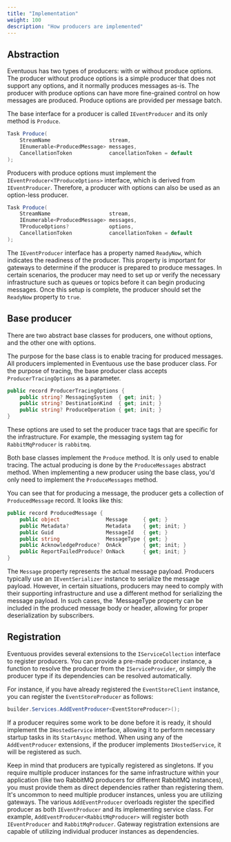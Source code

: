 ```yaml
---
title: "Implementation"
weight: 100
description: "How producers are implemented"
---
```


## Abstraction

Eventuous has two types of producers: with or without produce options. The producer without produce options is a simple producer that does not support any options, and it normally produces messages as-is. The producer with produce options can have more fine-grained control on how messages are produced. Produce options are provided per message batch.

The base interface for a producer is called `IEventProducer` and its only method is `Produce`.

```csharp
Task Produce(
    StreamName                   stream,
    IEnumerable<ProducedMessage> messages,
    CancellationToken            cancellationToken = default
);
```

Producers with produce options must implement the `IEventProducer<TProduceOptions>` interface, which is derived from `IEventProducer`. Therefore, a producer with options can also be used as an option-less producer.

```csharp
Task Produce(
    StreamName                   stream,
    IEnumerable<ProducedMessage> messages,
    TProduceOptions?             options,
    CancellationToken            cancellationToken = default
);
```

The `IEventProducer` interface has a property named `ReadyNow`, which indicates the readiness of the producer. This property is important for gateways to determine if the producer is prepared to produce messages. In certain scenarios, the producer may need to set up or verify the necessary infrastructure such as queues or topics before it can begin producing messages. Once this setup is complete, the producer should set the `ReadyNow` property to `true`.

## Base producer

There are two abstract base classes for producers, one without options, and the other one with options.

The purpose for the base class is to enable tracing for produced messages. All producers implemented in Eventuous use the base producer class. For the purpose of tracing, the base producer class accepts `ProducerTracingOptions` as a parameter.

```csharp
public record ProducerTracingOptions {
    public string? MessagingSystem  { get; init; }
    public string? DestinationKind  { get; init; }
    public string? ProduceOperation { get; init; }
}
```

These options are used to set the producer trace tags that are specific for the infrastructure. For example, the messaging system tag for `RabbitMqProducer` is `rabbitmq`.

Both base classes implement the `Produce` method. It is only used to enable tracing. The actual producing is done by the `ProduceMessages` abstract method. When implementing a new producer using the base class, you'd only need to implement the `ProduceMessages` method.

You can see that for producing a message, the producer gets a collection of `ProducedMessage` record. It looks like this:

```csharp
public record ProducedMessage {
    public object               Message     { get; }
    public Metadata?            Metadata    { get; init; }
    public Guid                 MessageId   { get; }
    public string               MessageType { get; }
    public AcknowledgeProduce?  OnAck       { get; init; }
    public ReportFailedProduce? OnNack      { get; init; }
}
```

The `Message` property represents the actual message payload. Producers typically use an `IEventSerializer` instance to serialize the message payload. However, in certain situations, producers may need to comply with their supporting infrastructure and use a different method for serializing the message payload. In such cases, the `MessageType property can be included in the produced message body or header, allowing for proper deserialization by subscribers.

## Registration

Eventuous provides several extensions to the `IServiceCollection` interface to register producers. You can provide a pre-made producer instance, a function to resolve the producer from the `IServiceProvider`, or simply the producer type if its dependencies can be resolved automatically.

For instance, if you have already registered the `EventStoreClient` instance, you can register the `EventStoreProducer` as follows:

```csharp
builder.Services.AddEventProducer<EventStoreProducer>();
```

If a producer requires some work to be done before it is ready, it should implement the `IHostedService` interface, allowing it to perform necessary startup tasks in its `StartAsync` method. When using any of the `AddEventProducer` extensions, if the producer implements `IHostedService`, it will be registered as such.

Keep in mind that producers are typically registered as singletons. If you require multiple producer instances for the same infrastructure within your application (like two RabbitMQ producers for different RabbitMQ instances), you must provide them as direct dependencies rather than registering them. It's uncommon to need multiple producer instances, unless you are utilizing gateways. The various `AddEventProducer` overloads register the specified producer as both `IEventProducer` and its implementing service class. For example, `AddEventProducer<RabbitMqProducer>` will register both `IEventProducer` and `RabbitMqProducer`. Gateway registration extensions are capable of utilizing individual producer instances as dependencies.